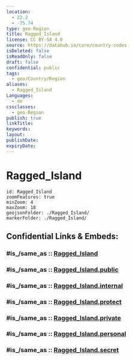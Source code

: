 ```yaml
---
location:
  - 22.2
  - -75.74
type: geo-Region
title: Ragged_Island
license: CC BY-SA 4.0
source: https://datahub.io/core/country-codes
isDeleted: false
isReadOnly: false
draft: false
confidential: public
tags:
  - geo/Country/Region
aliases:
  - Ragged_Island
Languages:
  - de
cssclasses:
  - geo-Region
publish: true
linkTitle:
keywords:
layout:
publishDate:
expiryDate:
---
```


# Ragged_Island

```leaflet
id: Ragged_Island
zoomFeatures: true 
minZoom: 4 
maxZoom: 18
geojsonFolder: ./Ragged_Island/
markerFolder: ./Ragged_Island/
```


## Confidential Links & Embeds: 

### #is_/same_as :: [Ragged_Island](/_Standards/Earth/Continent/America~Caribbean/Bahamas/Districts~Bahamas/Ragged_Island.md) 

### #is_/same_as :: [Ragged_Island.public](/_public/Earth/Continent/America~Caribbean/Bahamas/Districts~Bahamas/Ragged_Island.public.md) 

### #is_/same_as :: [Ragged_Island.internal](/_internal/Earth/Continent/America~Caribbean/Bahamas/Districts~Bahamas/Ragged_Island.internal.md) 

### #is_/same_as :: [Ragged_Island.protect](/_protect/Earth/Continent/America~Caribbean/Bahamas/Districts~Bahamas/Ragged_Island.protect.md) 

### #is_/same_as :: [Ragged_Island.private](/_private/Earth/Continent/America~Caribbean/Bahamas/Districts~Bahamas/Ragged_Island.private.md) 

### #is_/same_as :: [Ragged_Island.personal](/_personal/Earth/Continent/America~Caribbean/Bahamas/Districts~Bahamas/Ragged_Island.personal.md) 

### #is_/same_as :: [Ragged_Island.secret](/_secret/Earth/Continent/America~Caribbean/Bahamas/Districts~Bahamas/Ragged_Island.secret.md)

